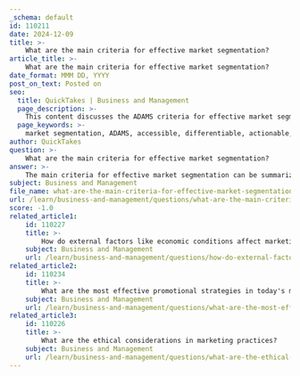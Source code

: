 ```yaml
---
_schema: default
id: 110211
date: 2024-12-09
title: >-
    What are the main criteria for effective market segmentation?
article_title: >-
    What are the main criteria for effective market segmentation?
date_format: MMM DD, YYYY
post_on_text: Posted on
seo:
  title: QuickTakes | Business and Management
  page_description: >-
    This content discusses the ADAMS criteria for effective market segmentation, highlighting the essential factors of accessibility, differentiation, actionability, measurability, and substantiality in developing targeted marketing strategies.
  page_keywords: >-
    market segmentation, ADAMS, accessible, differentiable, actionable, measurable, substantial, marketing strategies, STP model, customer satisfaction, profitability
author: QuickTakes
question: >-
    What are the main criteria for effective market segmentation?
answer: >-
    The main criteria for effective market segmentation can be summarized using the acronym ADAMS, which stands for:\n\n1. **Accessible**: The market segment should be reachable and serviceable. This means that the company must be able to effectively communicate with and deliver products or services to the segment.\n\n2. **Differentiable**: The segments must be distinct from one another, meaning that they respond differently to marketing strategies. This differentiation allows marketers to tailor their approaches to meet the unique needs of each segment.\n\n3. **Actionable**: The company must be able to develop effective marketing strategies to attract and serve the segments. This implies that the organization has the resources and capabilities to implement targeted marketing efforts.\n\n4. **Measurable**: The size and purchasing power of the market segment should be quantifiable. This means that there should be reliable data available to assess the segment's characteristics and potential.\n\n5. **Substantial**: The segment should be large enough to be profitable. It must warrant the investment of marketing resources, ensuring that the potential return justifies the effort.\n\nThese criteria are essential for evaluating market segments within the broader context of the segmentation, targeting, and positioning (STP) model. By adhering to these criteria, businesses can create more effective marketing strategies that resonate with their target audiences, leading to improved customer satisfaction and increased profitability.
subject: Business and Management
file_name: what-are-the-main-criteria-for-effective-market-segmentation.md
url: /learn/business-and-management/questions/what-are-the-main-criteria-for-effective-market-segmentation
score: -1.0
related_article1:
    id: 110227
    title: >-
        How do external factors like economic conditions affect marketing strategies?
    subject: Business and Management
    url: /learn/business-and-management/questions/how-do-external-factors-like-economic-conditions-affect-marketing-strategies
related_article2:
    id: 110234
    title: >-
        What are the most effective promotional strategies in today's market?
    subject: Business and Management
    url: /learn/business-and-management/questions/what-are-the-most-effective-promotional-strategies-in-todays-market
related_article3:
    id: 110226
    title: >-
        What are the ethical considerations in marketing practices?
    subject: Business and Management
    url: /learn/business-and-management/questions/what-are-the-ethical-considerations-in-marketing-practices
---
```


&nbsp;